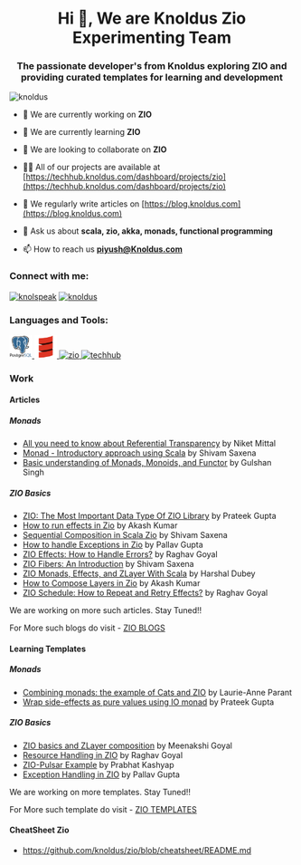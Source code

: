 <h1 align="center">Hi 👋, We are Knoldus Zio Experimenting Team</h1>
<h3 align="center">The passionate developer's from Knoldus exploring ZIO and providing curated templates for learning and development</h3>

<p align="left"> <img src="https://komarev.com/ghpvc/?username=knoldus&label=Profile%20views&color=0e75b6&style=flat" alt="knoldus" /> </p>

- 🔭 We are currently working on **ZIO**

- 🌱 We are currently learning **ZIO**

- 👯 We are looking to collaborate on **ZIO**

- 👨‍💻 All of our projects are available at [https://techhub.knoldus.com/dashboard/projects/zio](https://techhub.knoldus.com/dashboard/projects/zio)

- 📝 We regularly write articles on [https://blog.knoldus.com](https://blog.knoldus.com)

- 💬 Ask us about **scala, zio, akka, monads, functional programming**

- 📫 How to reach us **piyush@Knoldus.com**

<h3 align="left">Connect with me:</h3>
<p align="left">
<a href="https://twitter.com/knolspeak" target="blank"><img align="center" src="https://raw.githubusercontent.com/rahuldkjain/github-profile-readme-generator/master/src/images/icons/Social/twitter.svg" alt="knolspeak" height="30" width="40" /></a>
<a href="https://linkedin.com/in/knoldus" target="blank"><img align="center" src="https://raw.githubusercontent.com/rahuldkjain/github-profile-readme-generator/master/src/images/icons/Social/linked-in-alt.svg" alt="knoldus" height="30" width="40" /></a>
</p>

<h3 align="left">Languages and Tools:</h3>
<p align="left"> <a href="https://www.postgresql.org" target="_blank" rel="noreferrer"> <img src="https://raw.githubusercontent.com/devicons/devicon/master/icons/postgresql/postgresql-original-wordmark.svg" alt="postgresql" width="40" height="40"/> </a> <a href="https://www.scala-lang.org" target="_blank" rel="noreferrer"> <img src="https://raw.githubusercontent.com/devicons/devicon/master/icons/scala/scala-original.svg" alt="scala" width="40" height="40"/> </a> <a href="https://zio.dev/" target="_blank" rel="noreferrer"> <img src="https://storage.googleapis.com/knoldus-images/Techhub%20website/zio.png" alt="zio" width="40" height="40"/> </a> <a href="https://techhub.knoldus.com/" target="_blank" rel="noreferrer"> <img src="https://storage.googleapis.com/knoldus-images/Techhub%20website/techhub.png" alt="techhub" width="100" height="40"/> </a></p>

<h3 align="left">Work</h3>

<h4 align="left">Articles</h3>

<h5 align="left">Monads</h4>

- [All you need to know about Referential Transparency](https://blog.knoldus.com/all-you-need-to-know-about-referential-transparency/) by Niket Mittal
- [Monad - Introductory approach using Scala](https://blog.knoldus.com/monad-introductory-approach-using-scala/) by Shivam Saxena
- [Basic understanding of Monads, Monoids, and Functor](https://blog.knoldus.com/basic-understanding-of-monads-monoids-and-functor/) by Gulshan Singh 

<h5 align="left">ZIO Basics</h4>

- [ZIO: The Most Important Data Type Of ZIO Library](https://blog.knoldus.com/zio-the-most-important-data-type-of-zio-library/) by Prateek Gupta
- [How to run effects in Zio](https://blog.knoldus.com/how-to-run-effects-in-zio/) by Akash Kumar
- [Sequential Composition in Scala Zio](https://blog.knoldus.com/sequential-composition-in-scala-zio/) by Shivam Saxena
- [How to handle Exceptions in Zio](https://blog.knoldus.com/how-to-handle-exceptions-in-zio-practical-implementation/) by Pallav Gupta
- [ZIO Effects: How to Handle Errors?](https://blog.knoldus.com/how-to-handle-errors-in-zio/) by Raghav Goyal
- [ZIO Fibers: An Introduction](https://blog.knoldus.com/zio-fibers-an-introduction/#share-the-knol) by Shivam Saxena
- [ZIO Monads, Effects, and ZLayer With Scala](https://blog.knoldus.com/zio-monads-effects-and-zlayer-with-scala/) by Harshal Dubey
- [How to Compose Layers in Zio](https://blog.knoldus.com/how-to-compose-layers-in-zio/) by Akash Kumar
- [ZIO Schedule: How to Repeat and Retry Effects?](https://blog.knoldus.com/how-to-repeat-and-retry-effects-using-zio-schedule/) by Raghav Goyal

We are working on more such articles. Stay Tuned!!

For More such blogs do visit - [ZIO BLOGS](https://blog.knoldus.com/technology/zio/)


<h4 align="left">Learning Templates</h3>

<h5 align="left">Monads</h4>

- [Combining monads: the example of Cats and ZIO](https://techhub.knoldus.com/dashboard/projects/zio/627bf73d00c21f9b6723c98c) by Laurie-Anne Parant
- [Wrap side-effects as pure values using IO monad](https://techhub.knoldus.com/dashboard/projects/zio/627bf97600c21f9b6723c98d) by Prateek Gupta

<h5 align="left">ZIO Basics</h4>

- [ZIO basics and ZLayer composition](https://techhub.knoldus.com/dashboard/projects/zio/627c1d7600c21f9b6723c98f) by Meenakshi Goyal
- [Resource Handling in ZIO](https://techhub.knoldus.com/dashboard/projects/zio/627c1c2e00c21f9b6723c98e) by Raghav Goyal
- [ZIO-Pulsar Example](https://techhub.knoldus.com/dashboard/projects/zio/627c1e3600c21f9b6723c990) by Prabhat Kashyap
- [Exception Handling in ZIO](https://techhub.go1percent.com/dashboard/projects/zio/629a4219681a5c893ce85862) by Pallav Gupta

We are working on more templates. Stay Tuned!!

For More such template do visit - [ZIO TEMPLATES](https://techhub.knoldus.com/dashboard/projects/zio/)

<h4 align="left">CheatSheet Zio</h4>

- https://github.com/knoldus/zio/blob/cheatsheet/README.md
